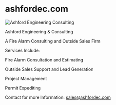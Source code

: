 # ashfordec.com
![Ashford Engineering   Consulting](https://github.com/ryanvalentin/ashfordec.com/assets/168050718/2f807d89-aaed-411a-b5c7-8494cdf087de)
 
 Ashford Engineering & Consulting
 
A Fire Alarm Consulting and Outside Sales Firm
<break>



Services Include:

Fire Alarm Consultation and Estimating 

Outside Sales Support and Lead Generation

Project Management 

Permit Expediting 




Contact for more Information: sales@ashfordec.com
